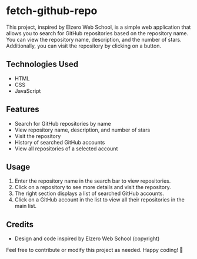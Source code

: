 # fetch-github-repo

This project, inspired by Elzero Web School, is a simple web application that allows you to search for GitHub repositories based on the repository name. You can view the repository name, description, and the number of stars. Additionally, you can visit the repository by clicking on a button.

## Technologies Used
- HTML
- CSS
- JavaScript

## Features
- Search for GitHub repositories by name
- View repository name, description, and number of stars
- Visit the repository
- History of searched GitHub accounts
- View all repositories of a selected account

## Usage
1. Enter the repository name in the search bar to view repositories.
2. Click on a repository to see more details and visit the repository.
3. The right section displays a list of searched GitHub accounts.
4. Click on a GitHub account in the list to view all their repositories in the main list.

## Credits
- Design and code inspired by Elzero Web School (copyright)

Feel free to contribute or modify this project as needed. Happy coding! 🚀